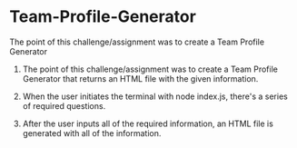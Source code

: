 # Team-Profile-Generator

The point of this challenge/assignment was to create a Team Profile Generator

1. The point of this challenge/assignment was to create a Team Profile Generator that returns an HTML file with the given information. 

2. When the user initiates the terminal with node index.js, there's a series of required questions.

3. After the user inputs all of the required information, an HTML file is generated with all of the information.
